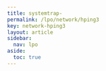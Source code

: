 ```yaml
---
title: systemtrap-
permalink: /lpo/network/hping3
key: network-hping3
layout: article
sidebar:
  nav: lpo
aside:
  toc: true
---
```

